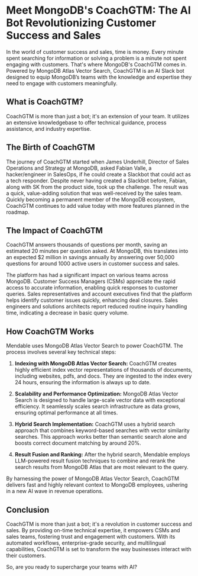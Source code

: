 # Meet MongoDB's CoachGTM: The AI Bot Revolutionizing Customer Success and Sales

In the world of customer success and sales, time is money. Every minute spent searching for information or solving a problem is a minute not spent engaging with customers. That's where MongoDB's CoachGTM comes in. Powered by MongoDB Atlas Vector Search, CoachGTM is an AI Slack bot designed to equip MongoDB’s teams with the knowledge and expertise they need to engage with customers meaningfully.

## What is CoachGTM?

CoachGTM is more than just a bot; it's an extension of your team. It utilizes an extensive knowledgebase to offer technical guidance, process assistance, and industry expertise. 

## The Birth of CoachGTM

The journey of CoachGTM started when James Underhill, Director of Sales Operations and Strategy at MongoDB, asked Fabian Valle, a hacker/engineer in SalesOps, if he could create a Slackbot that could act as a tech responder. Despite never having created a Slackbot before, Fabian, along with SK from the product side, took up the challenge. The result was a quick, value-adding solution that was well-received by the sales team. Quickly becoming a permanent member of the MongoDB ecosystem, CoachGTM continues to add value today with more features planned in the roadmap.

## The Impact of CoachGTM

CoachGTM answers thousands of questions per month, saving an estimated 20 minutes per question asked. At MongoDB, this translates into an expected $2 million in savings annually by answering over 50,000 questions for around 1000 active users in customer success and sales. 

The platform has had a significant impact on various teams across MongoDB. Customer Success Managers (CSMs) appreciate the rapid access to accurate information, enabling quick responses to customer queries. Sales representatives and account executives find that the platform helps identify customer issues quickly, enhancing deal closures. Sales engineers and solutions architects report reduced routine inquiry handling time, indicating a decrease in basic query volume.

## How CoachGTM Works

Mendable uses MongoDB Atlas Vector Search to power CoachGTM. The process involves several key technical steps:

1. **Indexing with MongoDB Atlas Vector Search:** CoachGTM creates highly efficient index vector representations of thousands of documents, including websites, pdfs, and docs. They are ingested to the index every 24 hours, ensuring the information is always up to date.

2. **Scalability and Performance Optimization:** MongoDB Atlas Vector Search is designed to handle large-scale vector data with exceptional efficiency. It seamlessly scales search infrastructure as data grows, ensuring optimal performance at all times.

3. **Hybrid Search Implementation:** CoachGTM uses a hybrid search approach that combines keyword-based searches with vector similarity searches. This approach works better than semantic search alone and boosts correct document matching by around 20%.

4. **Result Fusion and Ranking:** After the hybrid search, Mendable employs LLM-powered result fusion techniques to combine and rerank the search results from MongoDB Atlas that are most relevant to the query.

By harnessing the power of MongoDB Atlas Vector Search, CoachGTM delivers fast and highly relevant context to MongoDB employees, ushering in a new AI wave in revenue operations.

## Conclusion

CoachGTM is more than just a bot; it's a revolution in customer success and sales. By providing on-time technical expertise, it empowers CSMs and sales teams, fostering trust and engagement with customers. With its automated workflows, enterprise-grade security, and multilingual capabilities, CoachGTM is set to transform the way businesses interact with their customers. 

So, are you ready to supercharge your teams with AI? 
